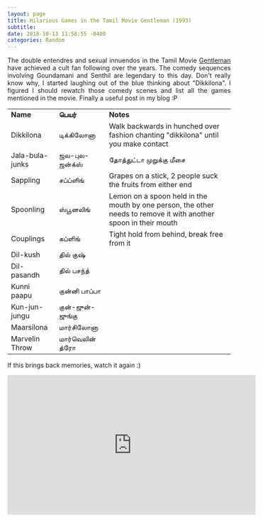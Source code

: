 ```yaml
---
layout: page
title: Hilarious Games in the Tamil Movie Gentleman (1993) 
subtitle: 
date: 2018-10-13 11:58:55 -0400
categories: Random
---
```


<p align="justify"> The double entendres and sexual innuendos in the Tamil Movie <a href="https://en.wikipedia.org/wiki/Gentleman_(1993_film)">Gentleman</a> have achieved a cult fan following over the years. The comedy sequences involving Goundamani and Senthil are legendary to this day. Don't really know why, I started laughing out of the blue thinking about "Dikkilona". I figured I should rewatch those comedy scenes and list all the games mentioned in the movie. Finally a useful post in my blog :P </p>

|   	|   	|   	|
|---	|---	|---	|
|<b>Name</b>   	|<b>பெயர்</b>   	|<b>Notes</b>   	|
|Dikkilona   	|டிக்கிலோனா     	| Walk backwards in hunched over fashion chanting "dikkilona" until you make contact  	|
|Jala-bula-junks|ஜல-புல-ஜன்க்ஸ்| தோத்துட்டா முறுக்கு மீசை |
|Sappling| சப்ப்ளிங் | Grapes on a stick, 2 people suck the fruits from either end|
|Spoonling| ஸ்பூனலிங் | Lemon on a spoon held in the mouth by one person, the other needs to remove it with another spoon in their mouth |
|Couplings| கப்ளிங் | Tight hold from behind, break free from it |
|Dil-kush|தில் குஷ்|    |
|Dil-pasandh|தில் பசந்த் |  |
|Kunni paapu| குன்னி பாப்பா |   |
|Kun-jun-jungu| குன்-ஜுன்-ஜுங்கு |  |
|Maarsilona| மார்சிலோனா|    |
|Marvelin Throw| மார்வெலின் த்ரோ|   |

<p align="justify"> If this brings back memories, watch it again :) </p>

<center><iframe width="560" height="315" src="https://www.youtube.com/embed/xL2tqxSlb-g" frameborder="0" allow="autoplay; encrypted-media" allowfullscreen></iframe></center>